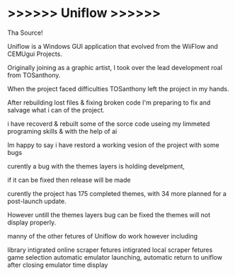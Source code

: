 # >>>>>> Uniflow  >>>>>>

Tha Source!

 Uniflow is a Windows GUI application that evolved from the WiiFlow and CEMUgui Projects.

Originally joining as a graphic artist, I took over the lead development roal from TOSanthony. 

When the project faced difficulties TOSanthony left the project in my hands.

After rebuilding lost files & fixing broken code I'm preparing to fix and salvage what i can of the project.

i have recoverd & rebuilt some of the sorce code useing my limmeted programing skills & with the help of ai

Im happy to say i have restord a working vesion of the project with some bugs

curently a bug with the themes layers is holding develpment,

if it can be fixed then release will be made

curently the project has 175 completed themes, with 34 more planned for a post-launch update.

However untill the themes layers bug can be fixed the themes will not display properly.

manny of the other fetures of Uniflow do work however including

library
intigrated online scraper fetures
intigrated local scraper fetures
game selection
automatic emulator launching,
automatic return to uniflow after closing emulator
time display


